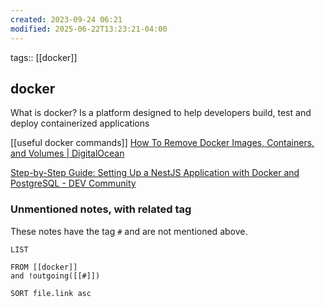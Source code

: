 ```yaml
---
created: 2023-09-24 06:21
modified: 2025-06-22T13:23:21-04:00
---
```

tags:: [[docker]]
## docker 

What is docker?
Is a platform designed to help developers build, test and deploy containerized applications

[[useful docker commands]]
[How To Remove Docker Images, Containers, and Volumes | DigitalOcean](https://www.digitalocean.com/community/tutorials/how-to-remove-docker-images-containers-and-volumes)


[Step-by-Step Guide: Setting Up a NestJS Application with Docker and PostgreSQL - DEV Community](https://dev.to/chukwutosin_/step-by-step-guide-setting-up-a-nestjs-application-with-docker-and-postgresql-5hei)


### Unmentioned notes, with related tag
These notes have the tag `#` and are not mentioned above.
```dataview
LIST

FROM [[docker]]
and !outgoing([[#]])

SORT file.link asc
```
